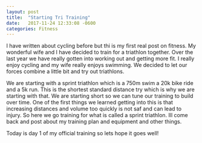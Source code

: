 ```yaml
---
layout: post
title:  "Starting Tri Training"
date:   2017-11-24 12:33:08 -0600
categories: Fitness
---
```

I have written about cycling before but thi is my first real post on fitness. My wonderful wife and I have decided to train for a triathlon together. Over the last year we have really gotten into working out and getting more fit. I really enjoy cycling and my wife really enjoys swimming. We decided to let our forces combine a little bit and try out triathlons.

We are starting with a sprint triathlon which is a 750m swim a 20k bike ride and a 5k run. This is the shortest standard distance try which is why we are starting with that. We are starting short so we can tune our training to build over time. One of the first things we learned getting into this is that increasing distances and volume too quickly is not saf and can lead to injury. So here we go training for what is called a sprint triathlon. Ill come back and post about my training plan and equipment and other things. 

Today is day 1 of my official training so lets hope it goes well!